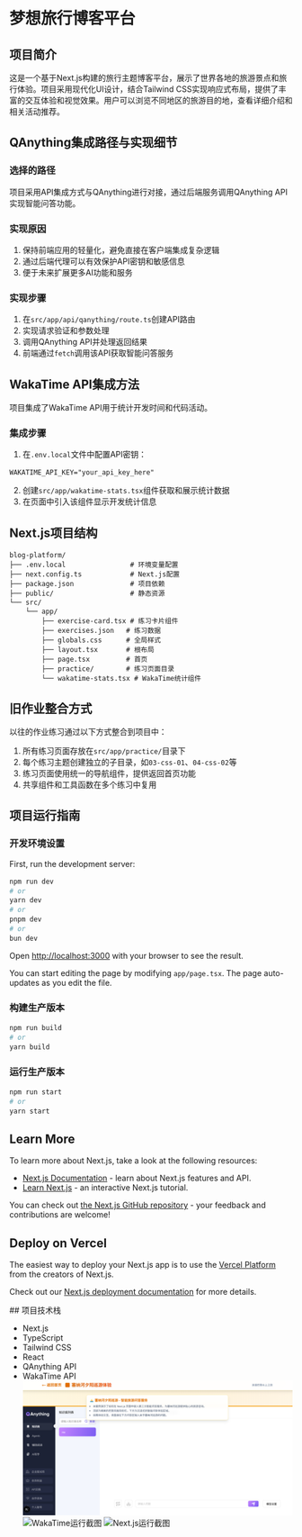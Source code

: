 # 梦想旅行博客平台

## 项目简介

这是一个基于Next.js构建的旅行主题博客平台，展示了世界各地的旅游景点和旅行体验。项目采用现代化UI设计，结合Tailwind CSS实现响应式布局，提供了丰富的交互体验和视觉效果。用户可以浏览不同地区的旅游目的地，查看详细介绍和相关活动推荐。

## QAnything集成路径与实现细节

### 选择的路径
项目采用API集成方式与QAnything进行对接，通过后端服务调用QAnything API实现智能问答功能。

### 实现原因
1. 保持前端应用的轻量化，避免直接在客户端集成复杂逻辑
2. 通过后端代理可以有效保护API密钥和敏感信息
3. 便于未来扩展更多AI功能和服务

### 实现步骤
1. 在`src/app/api/qanything/route.ts`创建API路由
2. 实现请求验证和参数处理
3. 调用QAnything API并处理返回结果
4. 前端通过`fetch`调用该API获取智能问答服务

## WakaTime API集成方法

项目集成了WakaTime API用于统计开发时间和代码活动。

### 集成步骤
1. 在`.env.local`文件中配置API密钥：
```
WAKATIME_API_KEY="your_api_key_here"
```
2. 创建`src/app/wakatime-stats.tsx`组件获取和展示统计数据
3. 在页面中引入该组件显示开发统计信息

## Next.js项目结构

```
blog-platform/
├── .env.local                # 环境变量配置
├── next.config.ts            # Next.js配置
├── package.json              # 项目依赖
├── public/                   # 静态资源
└── src/
    └── app/
        ├── exercise-card.tsx # 练习卡片组件
        ├── exercises.json   # 练习数据
        ├── globals.css      # 全局样式
        ├── layout.tsx       # 根布局
        ├── page.tsx         # 首页
        ├── practice/        # 练习页面目录
        └── wakatime-stats.tsx # WakaTime统计组件
```

## 旧作业整合方式

以往的作业练习通过以下方式整合到项目中：

1. 所有练习页面存放在`src/app/practice/`目录下
2. 每个练习主题创建独立的子目录，如`03-css-01`、`04-css-02`等
3. 练习页面使用统一的导航组件，提供返回首页功能
4. 共享组件和工具函数在多个练习中复用

## 项目运行指南

### 开发环境设置

First, run the development server:

```bash
npm run dev
# or
yarn dev
# or
pnpm dev
# or
bun dev
```

Open [http://localhost:3000](http://localhost:3000) with your browser to see the result.

You can start editing the page by modifying `app/page.tsx`. The page auto-updates as you edit the file.

### 构建生产版本

```bash
npm run build
# or
yarn build
```

### 运行生产版本

```bash
npm run start
# or
yarn start
```

## Learn More

To learn more about Next.js, take a look at the following resources:

- [Next.js Documentation](https://nextjs.org/docs) - learn about Next.js features and API.
- [Learn Next.js](https://nextjs.org/learn) - an interactive Next.js tutorial.

You can check out [the Next.js GitHub repository](https://github.com/vercel/next.js) - your feedback and contributions are welcome!

## Deploy on Vercel

The easiest way to deploy your Next.js app is to use the [Vercel Platform](https://vercel.com/new?utm_medium=default-template&filter=next.js&utm_source=create-next-app&utm_campaign=create-next-app-readme) from the creators of Next.js.

Check out our [Next.js deployment documentation](https://nextjs.org/docs/app/building-your-application/deploying) for more details.
<div class="section">
## 项目技术栈

- Next.js
- TypeScript
- Tailwind CSS
- React
- QAnything API
- WakaTime API
    <div class="gallery">
        <img src="/public/screenshots/qanything-screenshot.png" alt="QAnything运行截图" />
        <img src="/public/screenshots/wakatime-screenshot.png" alt="WakaTime运行截图" />
        <img src="/public/screenshots/nextjs-screenshot.png" alt="Next.js运行截图" />
    </div>  
</div>